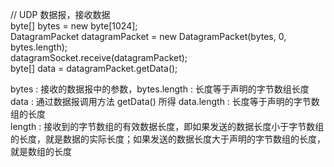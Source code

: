 // UDP 数据报，接收数据\
byte[] bytes = new byte[1024];\
DatagramPacket datagramPacket = new DatagramPacket(bytes, 0, bytes.length);\
datagramSocket.receive(datagramPacket);\
byte[] data = datagramPacket.getData();

bytes : 接收的数据报中的参数，bytes.length : 长度等于声明的字节数组长度\
data : 通过数据报调用方法 getData() 所得 data.length :  长度等于声明的字节数组的长度\
length : 接收到的字节数组的有效数据长度，即如果发送的数据长度小于字节数组的长度，就是数据的实际长度；如果发送的数据长度大于声明的字节数组的长度，就是数组的长度
